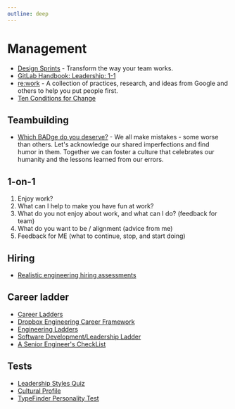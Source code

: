 ```yaml
---
outline: deep
---
```


# Management

- [Design Sprints](https://designsprintkit.withgoogle.com/) - Transform the way your team works.
- [GitLab Handbook: Leadership: 1-1](https://about.gitlab.com/handbook/leadership/1-1/)
- [re:work](https://rework.withgoogle.com/) - A collection of practices, research, and ideas from Google and others to help you put people first.
- [Ten Conditions for Change](https://www.sparkwave.tech/conditions-for-change/)

## Teambuilding

- [Which BADge do you deserve?](https://www.firefly.ai/badges-of-honor) - We all make mistakes - some worse than others.  Let's acknowledge our shared imperfections and find humor in them. Together we can foster a culture that celebrates our humanity and the lessons learned from our errors.

## 1-on-1

1. Enjoy work?
2. What can I help to make you have fun at work?
3. What do you not enjoy about work, and what can I do? (feedback for team)
4. What do you want to be / alignment (advice from me)
5. Feedback for ME (what to continue, stop, and start doing)

## Hiring

- [Realistic engineering hiring assessments](https://www.trytapioca.com/library-of-assessments)

## Career ladder

- [Career Ladders](https://career-ladders.dev/)
- [Dropbox Engineering Career Framework](https://dropbox.github.io/dbx-career-framework/)
- [Engineering Ladders](http://www.engineeringladders.com/)
- [Software Development/Leadership Ladder](https://docs.google.com/spreadsheets/d/1k4sO6pyCl_YYnf0PAXSBcX776rNcTjSOqDxZ5SDty-4/edit#gid=0)
- [A Senior Engineer's CheckList](https://littleblah.com/post/2019-09-01-senior-engineer-checklist/)

## Tests

- [Leadership Styles Quiz](https://www.leadershipiq.com/blogs/leadershipiq/36533569-quiz-whats-your-leadership-style)
- [Cultural Profile](https://hbr.org/2014/08/whats-your-cultural-profile)
- [TypeFinder Personality Test](https://www.truity.com/test/type-finder-personality-test-new)
